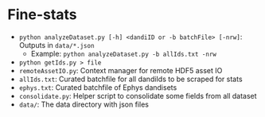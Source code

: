 # Fine-stats

- `python analyzeDataset.py [-h] <dandiID or -b batchFile> [-nrw]`: Outputs in `data/*.json`
  - Example: `python analyzeDataset.py -b allIds.txt -nrw`
- `python getIds.py > file`
- `remoteAssetIO.py`: Context manager for remote HDF5 asset IO
- `allIds.txt`: Curated batchfile for all dandiIds to be scraped for stats
- `ephys.txt`: Curated batchfile of Ephys dandisets
- `consolidate.py`: Helper script to consolidate some fields from all dataset
- `data/`: The data directory with json files
